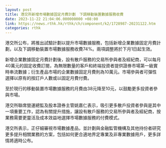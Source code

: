 ```yaml
---
layout: post
title: 港交所新增市場數據固定月費計劃　下調移動裝置數據服務收費
date: 2023-11-22 21:04:06.000000000 +08:00
link: https://news.rthk.hk/rthk/ch/component/k2/1728987-20231122.htm
categories: rthk
---
```


港交所公布，將推出試驗計劃以提升市場數據服務，包括新增企業數據固定月費計劃，以及下調移動裝置市場數據服務收費74%。兩項調整將於下月1日起生效。

新增企業數據固定月費計劃後，設有散戶服務的交易所參與者及經紀商，可以每月40萬元的固定收費訂閱，為無限數量的客戶和終端投資者提供證券市場第一級實時串流數據；衍生產品市場的企業數據固定月費則為10萬元。市場參與者可彈性選擇以原有的按訂戶人數或以固定月費付費。

至於現行的移動裝置市場數據服務的月費由38元降至10元，以鼓勵更多投資者參與市場。

港交所聯席營運總監及股本證券主管姚嘉仁表示，吸引更多散戶投資者參與是其中一項重要工作，認為有關提升措施，讓設有散戶服務的交易所參與者及經紀商，按業務需要更靈活及成本效益地選擇市場數據服務的付費模式。

港交所表示，正仔細審視市場數據產品，並計劃與金融監管機構及其他持份者研究更多提升相關業務的方案，包括如何更合適地界定專業及非專業數據用戶，更多詳情將適時公布。

